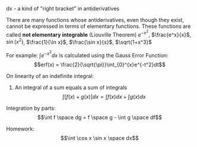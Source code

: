 dx - a kind of "right bracket" in antiderivatives

There are many functions whose antiderivatives, even though they exist, cannot be expressed in terms of elementary functions. These functions are called **not elementary integrable** (Liouville Theorem)
$e^{-x^2}$, $\frac{e^x}{x}$, $\sin(x^2)$, $\frac{1}{\ln x}$, $\frac{\sin x}{x}$, $\sqrt{1+x^3}$ 

For example: $\int e^{-x^2}dx$ is calculated using the Gauss Error Function:
$$erf(x) = \frac{2}{\sqrt{\pi}}\int_{0}^{x}e^{-t^2}dt$$

On linearity of an indefinite integral:
1. An integral of a sum equals a sum of integrals
$$\int[f(x)+g(x)]dx = \int f(x)dx + \int g(x)dx$$

Integration by parts:
$$\int f \space dg = f \space g - \int g \space df$$

Homework:
$$\int \cos x \sin x \space dx$$


